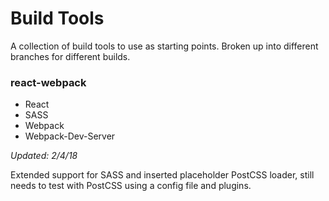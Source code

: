 Build Tools
===========

A collection of build tools to use as starting points. Broken up into different branches for different builds.

### react-webpack

- React
- SASS
- Webpack
- Webpack-Dev-Server

_Updated: 2/4/18_

Extended support for SASS and inserted placeholder PostCSS loader, still needs to test with PostCSS using a config file and plugins.
